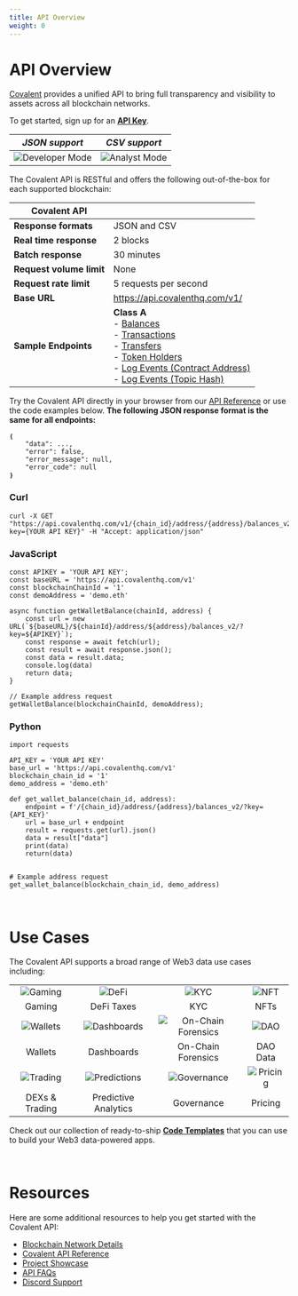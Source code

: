 ```yaml
---
title: API Overview
weight: 0
---
```


<!-- # API Overview

<section class="overview">    
    <div class="font-light font-sans text-4xl text-covalent-black mt-12 pb-6  max-w-screen-md">
     Overview
    </div>
    <p class="text-xl max-w-5xl text-gray-800 mb-6">
        Covalent provides the industry-leading <strong>Unified API</strong> bringing visibility to billions of Web3 data points. 
    </p>
    <p class="text-xl max-w-5l text-gray-800 mb-6">
        Developers use Covalent to build exciting multi-chain applications like <a href="/docs/project-showcase/wallet">crypto wallets</a>, <a href="/docs/project-showcase/nft">NFT galleries</a>, and <a href="/docs/project-showcase/tools">investor dashboard tools</a> utilizing data from <a href="/docs/networks/">26+ blockchains</a>. Covalent is trusted by a community of 23,000+ developers and 1000+ applications including 0x, Zerion, Rainbow Wallet, Rotki, Bitski and many others.
    </p>
    <div class="font-light font-sans text-4xl mt-12 text-covalent-black max-w-screen-md">
     Getting started with the Unified API
    </div>
    <ol class="list-decimal max-w-3xl pb-6 text-lg ">
    <li class="text-xl my-8"><a target="_blank" href="https://www.covalenthq.com/platform/#/auth/register">Signup for a free API key</a>.</li>
    <li class="text-xl my-8">Try making a sample API request via <pre>cURL</pre>.</li>
    <li class="text-xl my-8">Try building a wallet interface, a tax calculator or a NFT gallery using our read-made templates.</li>
    <li class="text-xl my-8"><a target="_blank" href="https://www.covalenthq.com/docs/api/#/">Read the API Reference</a> documentation for further customizations.</li>
    <li class="text-xl my-8">Join one of our ongoing or upcoming hackathons.</li>
    </ol>
</section> -->

# API Overview

[Covalent](https://www.covalenthq.com/?utm_source=covalent&utm_medium=docs) provides a unified API to bring full transparency and visibility to assets across all blockchain networks.

To get started, sign up for an [**API Key**](https://www.covalenthq.com/platform/?utm_source=blockchain&utm_medium=partner-docs). 

|   *JSON support*    | *CSV support* |
| :-----------: | :-----------: |
| ![Developer Mode](https://www.covalenthq.com/static/images/partner-docs/developer_mode.png) | ![Analyst Mode](https://www.covalenthq.com/static/images/partner-docs/analyst_mode.png)|

The Covalent API is RESTful and offers the following out-of-the-box for each supported blockchain:

| **Covalent API** |         |
| ----------- | ----------- |
| **Response formats** | JSON and CSV |
| **Real time response** | 2 blocks |
| **Batch response** | 30 minutes |
| **Request volume limit** | None |
| **Request rate limit** | 5 requests per second |
| **Base URL** | https://api.covalenthq.com/v1/|
| **Sample Endpoints** | **Class A** <br>- [Balances](https://www.covalenthq.com/docs/api/#/0/Get%20token%20balances%20for%20address/USD/1/?utm_source=covalent&utm_medium=docs) <br> - [Transactions](https://www.covalenthq.com/docs/api/#/0/Get%20transactions%20for%20address/USD/1/?utm_source=covalent&utm_medium=docs) <br> - [Transfers](https://www.covalenthq.com/docs/api/#/0/Get%20ERC20%20token%20transfers%20for%20address/USD/1/?utm_source=covalent&utm_medium=docs) <br> - [Token Holders](https://www.covalenthq.com/docs/api/#/0/Get%20token%20holders%20as%20of%20any%20block%20height/USD/1/?utm_source=covalent&utm_medium=docs) <br> - [Log Events (Contract Address)](https://www.covalenthq.com/docs/api/#/0/Get%20log%20events%20by%20contract%20address/USD/1/?utm_source=covalent&utm_medium=docs) <br> - [Log Events (Topic Hash)](https://www.covalenthq.com/docs/api/#/0/Get%20log%20events%20by%20topic%20hash(es)/USD/1/?utm_source=covalent&utm_medium=docs)

Try the Covalent API directly in your browser from our [API Reference](https://covalenthq.com/docs/api/?utm_source=covalent&utm_medium=docs) or use the code examples below. **The following JSON response format is the same for all endpoints:**
```
❴ 
    "data": ..., 
    "error": false,
    "error_message": null,
    "error_code": null
❵
```

### Curl
```
curl -X GET "https://api.covalenthq.com/v1/{chain_id}/address/{address}/balances_v2/?key={YOUR API KEY}" -H "Accept: application/json"
```

### JavaScript
```
const APIKEY = 'YOUR API KEY';
const baseURL = 'https://api.covalenthq.com/v1'
const blockchainChainId = '1'
const demoAddress = 'demo.eth'

async function getWalletBalance(chainId, address) {
    const url = new URL(`${baseURL}/${chainId}/address/${address}/balances_v2/?key=${APIKEY}`);
    const response = await fetch(url);
    const result = await response.json();
    const data = result.data;
    console.log(data)
    return data;
}

// Example address request
getWalletBalance(blockchainChainId, demoAddress);
```

### Python
```
import requests

API_KEY = 'YOUR API KEY'
base_url = 'https://api.covalenthq.com/v1'
blockchain_chain_id = '1'
demo_address = 'demo.eth'

def get_wallet_balance(chain_id, address):
    endpoint = f'/{chain_id}/address/{address}/balances_v2/?key={API_KEY}'
    url = base_url + endpoint
    result = requests.get(url).json()
    data = result["data"]
    print(data)
    return(data)


# Example address request
get_wallet_balance(blockchain_chain_id, demo_address)
```

&nbsp;
# Use Cases
The Covalent API supports a broad range of Web3 data use cases including:

| | | | |
| :-----------: | :-----------: | :-----------: | :-----------: |
| ![Gaming](https://www.covalenthq.com/static/images/partner-docs/gaming.png) | ![DeFi](https://www.covalenthq.com/static/images/partner-docs/defi.png) | ![KYC](https://www.covalenthq.com/static/images/partner-docs/kyc.png)| ![NFT](https://www.covalenthq.com/static/images/partner-docs/nft_icon.png)|
| Gaming| DeFi Taxes | KYC | NFTs |
| ![Wallets](https://www.covalenthq.com/static/images/partner-docs/wallets.png) | ![Dashboards](https://www.covalenthq.com/static/images/partner-docs/dashboards.png) | ![On-Chain Forensics](https://www.covalenthq.com/static/images/partner-docs/forensics.png)| ![DAO](https://www.covalenthq.com/static/images/partner-docs/dao.png)|
| Wallets| Dashboards | On-Chain Forensics | DAO Data |
| ![Trading](https://www.covalenthq.com/static/images/partner-docs/trading.png) | ![Predictions](https://www.covalenthq.com/static/images/partner-docs/predictions.png) | ![Governance](https://www.covalenthq.com/static/images/partner-docs/governance.png)| ![Pricing](https://www.covalenthq.com/static/images/partner-docs/pricing.png)|
| DEXs & Trading| Predictive Analytics| Governance | Pricing |


Check out our collection of ready-to-ship [**Code Templates**](https://github.com/covalenthq/web3-templates) that you can use to build your Web3 data-powered apps.

&nbsp;
# Resources
Here are some additional resources to help you get started with the Covalent API:
- [Blockchain Network Details](../networks)
- [Covalent API Reference](https://covalenthq.com/docs/api/?utm_source=covalent&utm_medium=docs)
- [Project Showcase](../project-showcase)
- [API FAQs](./faq)
- [Discord Support](https://www.covalenthq.com/discord/?utm_source=covalent&utm_medium=docs)
